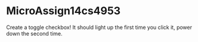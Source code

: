 # MicroAssign14cs4953
Create a toggle checkbox!  It should light up the first time you click it, power down the second time. 
